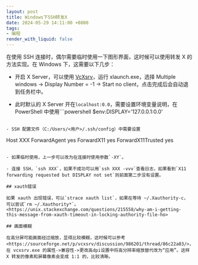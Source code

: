 ```yaml
---
layout: post
title: Windows下SSH转发X
date: 2024-05-29 14:11:00 +0800
tags: 
- 编程
render_with_liquid: false
---
```


在使用 SSH 连接时，偶尔需要临时使用一下图形界面，这时候可以使用转发 X 的方法实现。在 Windows 下，这需要以下几步：

- 开启 X Server，可以使用 [VcXsrv](https://sourceforge.net/projects/vcxsrv/)，运行 xlaunch.exe，选择 Multiple windows -> Display Number = -1 -> Start no client，点击完成后会自动退到任务栏中。

- 此时默认的 X Server 开在`localhost:0.0`，需要设置环境变量说明，在 PowerShell 中使用```powershell
$env:DISPLAY='127.0.0.1:0.0'
```

- SSH 配置文件（C:/Users/<用户>/.ssh/config）中需要设置
```
Host XXX
  ForwardAgent yes
  ForwardX11 yes
  ForwardX11Trusted yes
```

- 如果临时使用，上一步可以改为在连接时使用参数`-XY`。

- 连接 SSH，`ssh XXX`，如果不成功可以用`ssh XXX -vvv`查看日志，如果看到`X11 forwarding requested but DISPLAY not set`则前面第二步没有设置。

## xauth错误

如果 xauth 出现错误，可以`strace xauth list`，如果在等待 ~/.Xauthority-c， 可以尝试`rm ~/.Xauthority*`。<https://unix.stackexchange.com/questions/215558/why-am-i-getting-this-message-from-xauth-timeout-in-locking-authority-file-ho>

## 画面模糊

在高分屏可能画面经过缩放，显得比较模糊，这时候可以参考<https://sourceforge.net/p/vcxsrv/discussion/986201/thread/86c22a03/>，在 vcxsrv.exe 的属性->兼容性->更改高dpi设置中将高分辨率缩放替代改为“应用”。这样 X 转发的像素和屏幕像素会变成 1:1 的，比较清晰。
